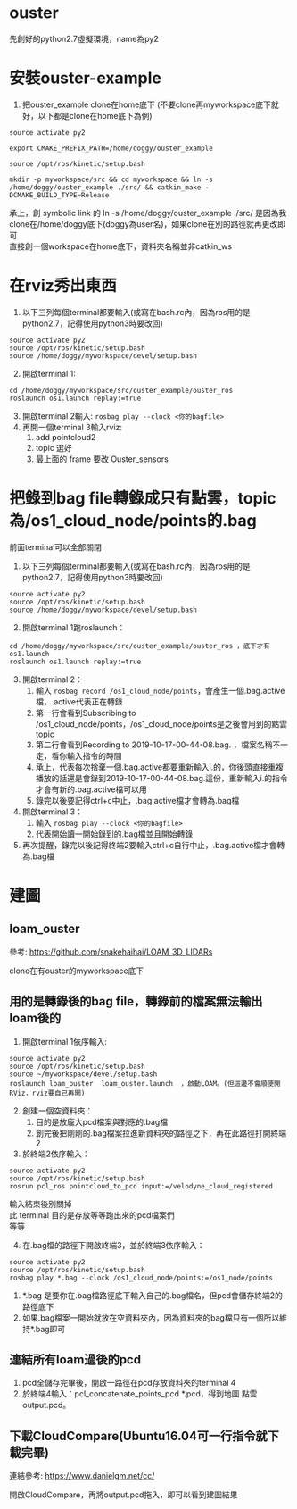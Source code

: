 # ouster

先創好的python2.7虛擬環境，name為py2

安裝ouster-example
=====

1. 把ouster_example clone在home底下 (不要clone再myworkspace底下就好，以下都是clone在home底下為例)  

```
source activate py2

export CMAKE_PREFIX_PATH=/home/doggy/ouster_example

source /opt/ros/kinetic/setup.bash

mkdir -p myworkspace/src && cd myworkspace && ln -s /home/doggy/ouster_example ./src/ && catkin_make -DCMAKE_BUILD_TYPE=Release
```

承上，創 symbolic link 的 ln -s /home/doggy/ouster_example ./src/ 是因為我clone在/home/doggy底下(doggy為user名)，如果clone在別的路徑就再更改即可  
直接創一個workspace在home底下，資料夾名稱並非catkin_ws

在rviz秀出東西
=====

1. 以下三列每個terminal都要輸入(或寫在bash.rc內，因為ros用的是python2.7，記得使用python3時要改回)

```
source activate py2
source /opt/ros/kinetic/setup.bash
source /home/doggy/myworkspace/devel/setup.bash
```
2. 開啟terminal 1:  
```
cd /home/doggy/myworkspace/src/ouster_example/ouster_ros
roslaunch os1.launch replay:=true
```
3. 開啟terminal 2輸入: `rosbag play --clock <你的bagfile>`
4. 再開一個terminal 3輸入rviz:
   1. add pointcloud2
   2. topic 選好
   3. 最上面的 frame 要改 Ouster_sensors

把錄到bag file轉錄成只有點雲，topic為/os1_cloud_node/points的.bag
=====

前面terminal可以全部關閉

1. 以下三列每個terminal都要輸入(或寫在bash.rc內，因為ros用的是python2.7，記得使用python3時要改回)

```
source activate py2
source /opt/ros/kinetic/setup.bash
source /home/doggy/myworkspace/devel/setup.bash
```

2. 開啟terminal 1跑roslaunch：

```
cd /home/doggy/myworkspace/src/ouster_example/ouster_ros ，底下才有os1.launch
roslaunch os1.launch replay:=true
```

3. 開啟terminal 2：
   1. 輸入 `rosbag record /os1_cloud_node/points`，會產生一個.bag.active檔，.active代表正在轉錄
   2. 第一行會看到Subscribing to /os1_cloud_node/points，/os1_cloud_node/points是之後會用到的點雲topic
   3. 第二行會看到Recording to 2019-10-17-00-44-08.bag. ，檔案名稱不一定，看你輸入指令的時間
   4. 承上，代表每次捨棄一個.bag.active都要重新輸入i.的，你後頭直接重複播放的話還是會錄到2019-10-17-00-44-08.bag.這份，重新輸入i.的指令才會有新的.bag.active檔可以用
   5. 錄完以後要記得ctrl+c中止，.bag.active檔才會轉為.bag檔
4. 開啟terminal 3：
   1. 輸入 `rosbag play --clock <你的bagfile>`
   2. 代表開始讀一開始錄到的.bag檔並且開始轉錄
5. 再次提醒，錄完以後記得終端2要輸入ctrl+c自行中止，.bag.active檔才會轉為.bag檔

建圖
=====

loam_ouster
---

參考: https://github.com/snakehaihai/LOAM_3D_LIDARs

clone在有ouster的myworkspace底下

用的是轉錄後的bag file，轉錄前的檔案無法輸出loam後的
-----

1. 開啟terminal 1依序輸入: 

```
source activate py2  
source /opt/ros/kinetic/setup.bash  
source ~/myworkspace/devel/setup.bash  
roslaunch loam_ouster  loam_ouster.launch  ，啟動LOAM。(但這邊不會順便開RViz，rviz要自己再開)
```

2. 創建一個空資料夾：
   1. 目的是放龐大pcd檔案與對應的.bag檔
   2. 創完後把剛剛的.bag檔案拉進新資料夾的路徑之下，再在此路徑打開終端2
3. 於終端2依序輸入：

```
source activate py2
source /opt/ros/kinetic/setup.bash
rosrun pcl_ros pointcloud_to_pcd input:=/velodyne_cloud_registered
```

輸入結束後別關掉  
此 terminal 目的是存放等等跑出來的pcd檔案們  
等等

4. 在.bag檔的路徑下開啟終端3，並於終端3依序輸入：

```
source activate py2
source /opt/ros/kinetic/setup.bash
rosbag play *.bag --clock /os1_cloud_node/points:=/os1_node/points
```
   1. *.bag 是要你在.bag檔路徑底下輸入自己的.bag檔名，但pcd會儲存終端2的路徑底下
   2. 如果.bag檔案一開始就放在空資料夾內，因為資料夾的bag檔只有一個所以維持*.bag即可

連結所有loam過後的pcd
---
1. pcd全儲存完畢後，開啟一路徑在pcd存放資料夾的terminal 4
2. 於終端4輸入：pcl_concatenate_points_pcd *.pcd，得到地圖 點雲output.pcd。

下載CloudCompare(Ubuntu16.04可一行指令就下載完畢)
---

連結參考: https://www.danielgm.net/cc/

開啟CloudCompare，再將output.pcd拖入，即可以看到建圖結果



